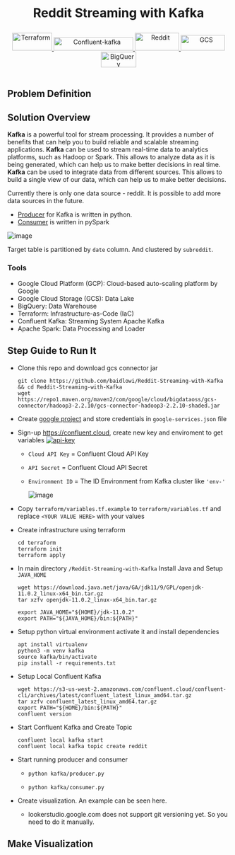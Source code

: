 # <p align="center"><strong> Reddit Streaming with Kafka </strong><p>
<div align="center">
  <a href="https://www.terraform.io/" target="_blank" >
  <img alt="Terraform" src="https://github.com/baidlowi/Reddit-Streaming-with-Kafka/assets/79616397/6468cc31-a08c-48a3-ad75-55df01fbfe98" width="90" height="40"/>
  </a>
  
  <a href="https://confluent.cloud/" target="_blank" >
  <img alt="Confluent-kafka" src="https://github.com/baidlowi/Reddit-Streaming-with-Kafka/assets/79616397/96156fb5-35c3-493d-a1cf-86a9797e35cc" width="180" height="30"/>
  </a>

  <a href="https://spark.apache.org/docs/latest/api/python/getting_started/install.html" target="_blank" >
  <img alt="Reddit" src="https://github.com/baidlowi/Reddit-Streaming-with-Kafka/assets/79616397/4f3285a8-f9c2-4189-8c45-08d5343504ad" width="100" height="40"/>
  </a>

  <a href="https://console.cloud.google.com/storage" target="_blank" >
  <img alt="GCS" src="https://github.com/baidlowi/Reddit-Streaming-with-Kafka/assets/79616397/5964198a-daba-4780-94bd-293c13788e1a" width="100" height="35"/>
  </a>

  <a href="https://console.cloud.google.com/bigquery" target="_blank" >
  <img alt="BigQuery" src="https://github.com/baidlowi/Reddit-Streaming-with-Kafka/assets/79616397/a1774580-1f4c-4367-a86b-c26f1851953b" width="80" height="35"/>
  </a>
</div><br>

## Problem Definition



## Solution Overview
**Kafka** is a powerful tool for stream processing. It provides a number of benefits that can help you to build reliable and scalable streaming applications. 
**Kafka** can be used to stream real-time data to analytics platforms, such as Hadoop or Spark. This allows to analyze data as it is being generated, which can help us to make better decisions in real time. 
**Kafka** can be used to integrate data from different sources. This allows to build a single view of our data, which can help us to make better decisions.

Currently there is only one data source - reddit. It is possible to add more data sources in the future.
- [Producer](producer.py) for Kafka is written in python.
- [Consumer](consumer.py) is written in pySpark

![image](https://github.com/baidlowi/Reddit-Streaming-with-Kafka/assets/79616397/5e301737-ba0c-4d85-9cbf-202c85ce1802)


Target table is partitioned by `date` column. And clustered by `subreddit`.

### Tools
- Google Cloud Platform (GCP): Cloud-based auto-scaling platform by Google
- Google Cloud Storage (GCS): Data Lake
- BigQuery: Data Warehouse
- Terraform: Infrastructure-as-Code (IaC)
- Confluent Kafka: Streaming System Apache Kafka
- Apache Spark: Data Processing and Loader


## Step Guide to Run It

- Clone this repo and download gcs connector jar
  ```
  git clone https://github.com/baidlowi/Reddit-Streaming-with-Kafka && cd Reddit-Streaming-with-Kafka
  wget https://repo1.maven.org/maven2/com/google/cloud/bigdataoss/gcs-connector/hadoop3-2.2.10/gcs-connector-hadoop3-2.2.10-shaded.jar
  ```

- Create [google project](https://console.cloud.google.com) and store credentials in `google-services.json` file
- Sign-up https://confluent.cloud, create new key and enviroment to get variables
  <a href="https://confluent.cloud/settings/api-keys/create" target="_blank" >
  <img alt="api-key" src="https://github.com/baidlowi/Reddit-Streaming-with-Kafka/assets/79616397/9db18b65-ba5d-4715-8b6f-6f5deb429c6b"/></a>
   - `Cloud API Key` = Confluent Cloud API Key
   - `API Secret` = Confluent Cloud API Secret
   - `Environment ID` = The ID Environment from Kafka cluster like `'env-'`
     
     ![image](https://github.com/baidlowi/Reddit-Streaming-with-Kafka/assets/79616397/8f1f5f89-72d8-4d23-a116-11963706ec28)

- Copy `terraform/variables.tf.example` to `terraform/variables.tf` and replace `<YOUR VALUE HERE>` with your values

- Create infrastructure using terraform
  ```
  cd terraform
  terraform init
  terraform apply
  ```
  
- In main directory `/Reddit-Streaming-with-Kafka` Install Java and Setup `JAVA_HOME`
  ```
  wget https://download.java.net/java/GA/jdk11/9/GPL/openjdk-11.0.2_linux-x64_bin.tar.gz
  tar xzfv openjdk-11.0.2_linux-x64_bin.tar.gz

  export JAVA_HOME="${HOME}/jdk-11.0.2"
  export PATH="${JAVA_HOME}/bin:${PATH}"
  ```
  
- Setup python virtual environment activate it and install dependencies
  ```
  apt install virtualenv
  python3 -m venv kafka
  source kafka/bin/activate
  pip install -r requirements.txt
  ```

- Setup Local Confluent Kafka
  ```
  wget https://s3-us-west-2.amazonaws.com/confluent.cloud/confluent-cli/archives/latest/confluent_latest_linux_amd64.tar.gz
  tar xzfv confluent_latest_linux_amd64.tar.gz
  export PATH="${HOME}/bin:${PATH}"
  confluent version
  ```
  
- Start Confluent Kafka and Create Topic
  ```
  confluent local kafka start
  confluent local kafka topic create reddit
  ```
  
- Start running producer and consumer
  - ```
    python kafka/producer.py
    ```
  - ```
    python kafka/consumer.py
    ```

- Create visualization. An example can be seen here. 
  - lookerstudio.google.com does not support git versioning yet. So you need to do it manually.

## Make Visualization
